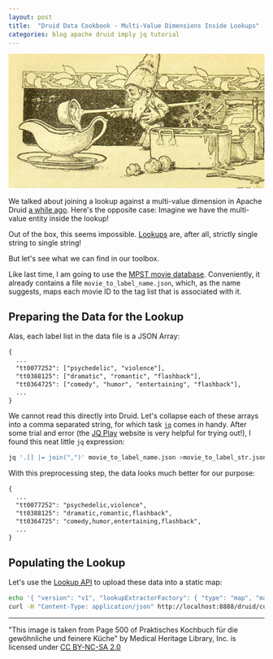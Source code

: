 ```yaml
---
layout: post
title:  "Druid Data Cookbook - Multi-Value Dimensions Inside Lookups"
categories: blog apache druid imply jq tutorial
---
```


![Elf Chef](/assets/2021-12-21-elf.jpg)

We talked about joining a lookup against a multi-value dimension in Apache Druid [a while ago](/2021/10/14/druid-data-modeling-special-lookups-and-multi-value-dimensions/). Here's the opposite case: Imagine we have the multi-value entity inside the lookup!

Out of the box, this seems impossible. [Lookups](https://druid.apache.org/docs/latest/querying/lookups.html) are, after all, strictly single string to single string!

But let's see what we can find in our toolbox.

Like last time, I am going to use the [MPST movie database](https://ritual.uh.edu/mpst-2018/). Conveniently, it already contains a file `movie_to_label_name.json`, which, as the name suggests, maps each movie ID to the tag list that is associated with it.

## Preparing the Data for the Lookup

Alas, each label list in the data file is a JSON Array:

```
{
  ...
  "tt0077252": ["psychedelic", "violence"],
  "tt0388125": ["dramatic", "romantic", "flashback"],
  "tt0364725": ["comedy", "humor", "entertaining", "flashback"],
  ...
}
```

We cannot read this directly into Druid. Let's collapse each of these arrays into a comma separated string, for which task [`jq`](https://stedolan.github.io/jq/) comes in handy. After some trial and error (the [JQ Play](https://jqplay.org/) website is very helpful for trying out!), I found this neat little `jq` expression:

```bash
jq '.[] |= join(",")' movie_to_label_name.json >movie_to_label_str.json
```

With this preprocessing step, the data looks much better for our purpose:

```
{
  ...
  "tt0077252": "psychedelic,violence",
  "tt0388125": "dramatic,romantic,flashback",
  "tt0364725": "comedy,humor,entertaining,flashback",
  ...
}
```

## Populating the Lookup

Let's use the [Lookup API](https://druid.apache.org/docs/latest/querying/lookups.html#update-lookup) to upload these data into a static map:

```bash
echo '{ "version": "v1", "lookupExtractorFactory": { "type": "map", "map":'$(cat movie_to_label_str.json)' } }' | \
curl -H "Content-Type: application/json" http://localhost:8888/druid/coordinator/v1/lookups/config/_default/movie-tags -d@-
```

---

"This image is taken from Page 500 of Praktisches Kochbuch f&uuml;r die gew&ouml;hnliche und feinere K&uuml;che" by Medical Heritage Library, Inc. is licensed under [CC BY-NC-SA 2.0](https://creativecommons.org/licenses/by-nc-sa/2.0/?ref=openverse&atype=html)
